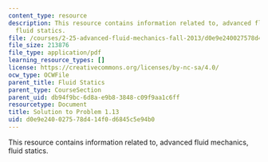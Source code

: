 ```yaml
---
content_type: resource
description: This resource contains information related to, advanced fluid mechanics,
  fluid statics.
file: /courses/2-25-advanced-fluid-mechanics-fall-2013/d0e9e240027578d414f0d6845c5e94b0_MIT2_25F13_Shapi1.13_Solu.pdf
file_size: 213876
file_type: application/pdf
learning_resource_types: []
license: https://creativecommons.org/licenses/by-nc-sa/4.0/
ocw_type: OCWFile
parent_title: Fluid Statics
parent_type: CourseSection
parent_uid: db94f9bc-6d8a-e9b8-3848-c09f9aa1c6ff
resourcetype: Document
title: Solution to Problem 1.13
uid: d0e9e240-0275-78d4-14f0-d6845c5e94b0
---
```

This resource contains information related to, advanced fluid mechanics, fluid statics.